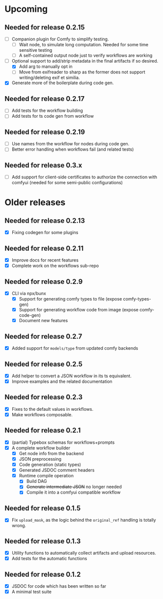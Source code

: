 # Upcoming

## Needed for release 0.2.15

- [ ] Companion plugin for Comfy to simplify testing.
  - [ ] Wait node, to simulate long computation. Needed for some time sensitive testing
  - [ ] A self-contained output node just to verify workflows are working
- [ ] Optional support to add/strip metadata in the final artifacts if so desired.
  - [x] Add arg to manually opt in
  - [ ] Move from exifreader to sharp as the former does not support writing/deleting exif et similia.
- [x] Generate more of the boilerplate during code gen.

## Needed for release 0.2.17

- [ ] Add tests for the workflow building
- [ ] Add tests for ts code gen from workflow

## Needed for release 0.2.19

- [ ] Use names from the workflow for nodes during code gen.
- [ ] Better error handling when workflows fail (and related tests)

## Needed for release 0.3.x

- [ ] Add support for client-side certificates to authorize the connection with comfyui (needed for some semi-public configurations)

# Older releases

## Needed for release 0.2.13

- [x] Fixing codegen for some plugins

## Needed for release 0.2.11

- [x] Improve docs for recent features
- [x] Complete work on the workflows sub-repo

## Needed for release 0.2.9

- [x] CLI via npx/bunx
  - [x] Support for generating comfy types to file (expose comfy-types-gen)
  - [x] Support for generating workflow code from image (expose comfy-code-gen)
  - [x] Document new features

## Needed for release 0.2.7

- [x] Added support for `models/type` from updated comfy backends

## Needed for release 0.2.5

- [x] Add helper to convert a JSON workflow in its ts equivalent.
- [x] Improve examples and the related documentation

## Needed for release 0.2.3

- [x] Fixes to the default values in workflows.
- [x] Make workflows composable.

## Needed for release 0.2.1

- [x] (partial) Typebox schemas for workflows+prompts
- [x] A complete workflow builder
  - [x] Get node info from the backend
  - [x] JSON preprocessing
  - [x] Code generation (static types)
  - [x] Generated JSDOC comment headers
  - [x] Runtime compile operation
    - [x] Build DAG
    - [x] ~~Generate intermediate JSON~~ no longer needed
    - [x] Compile it into a comfyui compatible workflow

## Needed for release 0.1.5

- [x] Fix `upload_mask`, as the logic behind the `original_ref` handling is totally wrong.

## Needed for release 0.1.3

- [x] Utility functions to automatically collect artifacts and upload resources.
- [x] Add tests for the automatic functions

## Needed for release 0.1.2

- [x] JSDOC for code which has been written so far
- [x] A minimal test suite
